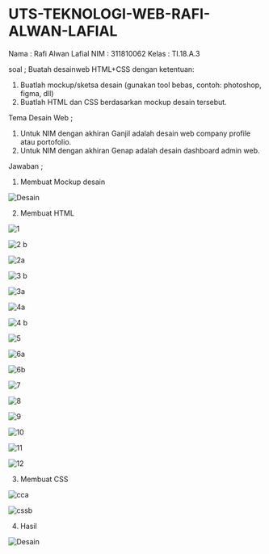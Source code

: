 # UTS-TEKNOLOGI-WEB-RAFI-ALWAN-LAFIAL

Nama  : Rafi Alwan Lafial
NIM   : 311810062
Kelas : TI.18.A.3

soal ;
Buatah desainweb HTML+CSS dengan ketentuan:
1. Buatlah mockup/sketsa desain (gunakan tool bebas, contoh: photoshop, figma, dll)
2. Buatlah HTML dan CSS berdasarkan mockup desain tersebut.

Tema Desain Web ;
1. Untuk NIM dengan akhiran Ganjil adalah desain web company profile atau portofolio.
2. Untuk NIM dengan akhiran Genap adalah desain dashboard admin web.

Jawaban ;
1. Membuat Mockup desain

![Desain](https://user-images.githubusercontent.com/46559356/80855426-5ee9ee80-8c6b-11ea-8128-a0f19668c837.png)

2. Membuat HTML

![1](https://user-images.githubusercontent.com/46559356/80855458-8d67c980-8c6b-11ea-9d3d-682c1eea2ee3.png)

![2 b](https://user-images.githubusercontent.com/46559356/80855478-b38d6980-8c6b-11ea-8718-6186487038c4.png)

![2a](https://user-images.githubusercontent.com/46559356/80855490-cef87480-8c6b-11ea-8f45-eec2204518f3.jpg)

![3 b](https://user-images.githubusercontent.com/46559356/80855519-f5b6ab00-8c6b-11ea-98fc-0df3c2c4b0ce.png)

![3a](https://user-images.githubusercontent.com/46559356/80855523-05ce8a80-8c6c-11ea-8557-19c0eaa6a86b.jpg)

![4a](https://user-images.githubusercontent.com/46559356/80855547-36aebf80-8c6c-11ea-95da-39d74c143492.jpg)

![4 b](https://user-images.githubusercontent.com/46559356/80855530-167f0080-8c6c-11ea-9730-59bf101b0705.png)

![5](https://user-images.githubusercontent.com/46559356/80855571-6c53a880-8c6c-11ea-9598-23d132055905.jpg)

![6a](https://user-images.githubusercontent.com/46559356/80855604-b0df4400-8c6c-11ea-82f1-0061537a93d5.jpg)

![6b](https://user-images.githubusercontent.com/46559356/80855616-d10f0300-8c6c-11ea-8a88-859bbe6b6a44.jpg)

![7](https://user-images.githubusercontent.com/46559356/80855626-e6842d00-8c6c-11ea-926b-28cd67c90e60.jpg)

![8](https://user-images.githubusercontent.com/46559356/80855639-f8fe6680-8c6c-11ea-885e-42fe44492647.png)

![9](https://user-images.githubusercontent.com/46559356/80855644-0a477300-8c6d-11ea-89c9-f55dd8cf598d.png)

![10](https://user-images.githubusercontent.com/46559356/80855648-1d5a4300-8c6d-11ea-9cd9-c74f47e2e5c6.png)

![11](https://user-images.githubusercontent.com/46559356/80855656-319e4000-8c6d-11ea-8913-0e91b0641773.jpg)

![12](https://user-images.githubusercontent.com/46559356/80855666-4e3a7800-8c6d-11ea-95bb-99a70b6c210d.png)

3. Membuat CSS

![cca](https://user-images.githubusercontent.com/46559356/80855686-74f8ae80-8c6d-11ea-9491-cd1b9ff40c42.jpg)

![cssb](https://user-images.githubusercontent.com/46559356/80855690-82ae3400-8c6d-11ea-9f98-55f5ef312aa6.jpg)

4. Hasil

![Desain](https://user-images.githubusercontent.com/46559356/80855710-a3768980-8c6d-11ea-8305-79bb9c515464.png)



